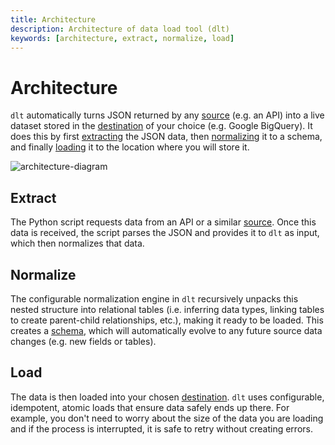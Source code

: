 ```yaml
---
title: Architecture
description: Architecture of data load tool (dlt)
keywords: [architecture, extract, normalize, load]
---
```


# Architecture

`dlt` automatically turns JSON returned by any [source](./glossary.md#source) (e.g. an API)
into a live dataset stored in the [destination](./glossary.md#destination) of your choice 
(e.g. Google BigQuery). It does this by first [extracting](./architecture.md#extract) the JSON data, 
then [normalizing](./architecture.md#normalize) it to a schema, and finally [loading](./architecture#load) 
it to the location where you will store it.

![architecture-diagram](/img/architecture-diagram.png)

## Extract

The Python script requests data from an API or a similar [source](./glossary.md#source). Once this data 
is received, the script parses the JSON and provides it to `dlt` as input, which then normalizes that data.

## Normalize

The configurable normalization engine in `dlt` recursively unpacks this nested structure into 
relational tables (i.e. inferring data types, linking tables to create parent-child relationships, 
etc.), making it ready to be loaded. This creates a [schema](./glossary.md#schema), which will 
automatically evolve to any future source data changes (e.g. new fields or tables).

## Load

The data is then loaded into your chosen [destination](./glossary.md#destination). `dlt` uses configurable, 
idempotent, atomic loads that ensure data safely ends up there. For example, you don't need to worry about 
the size of the data you are loading and if the process is interrupted, it is safe to retry without creating 
errors.